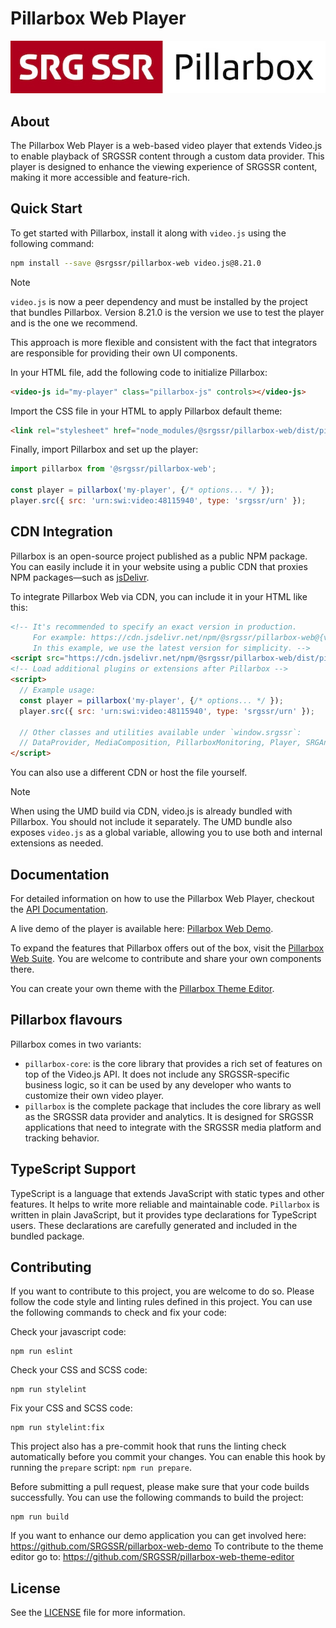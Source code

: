 # Pillarbox Web Player

[![Pillarbox logo](docs/README-images/logo.jpg)](https://github.com/SRGSSR/pillarbox-web)

## About

The Pillarbox Web Player is a web-based video player that extends Video.js to enable playback of
SRGSSR content through a custom data provider. This player is designed to enhance the viewing
experience of SRGSSR content, making it more accessible and feature-rich.

## Quick Start

To get started with Pillarbox, install it along with `video.js` using the following command:

```bash
npm install --save @srgssr/pillarbox-web video.js@8.21.0
```

> [!NOTE]
> `video.js` is now a peer dependency and must be installed by the project that bundles Pillarbox.
> Version 8.21.0 is the version we use to test the player and is the one we recommend.
> 
> This approach is more flexible and consistent with the fact that integrators are responsible for 
> providing their own UI components.

In your HTML file, add the following code to initialize Pillarbox:

```html
<video-js id="my-player" class="pillarbox-js" controls></video-js>
```

Import the CSS file in your HTML to apply Pillarbox default theme:

```html
<link rel="stylesheet" href="node_modules/@srgssr/pillarbox-web/dist/pillarbox.min.css"/>
```

Finally, import Pillarbox and set up the player:

```javascript
import pillarbox from '@srgssr/pillarbox-web';

const player = pillarbox('my-player', {/* options... */ });
player.src({ src: 'urn:swi:video:48115940', type: 'srgssr/urn' });
```

## CDN Integration

Pillarbox is an open-source project published as a public NPM package. You can easily include it in
your website using a public CDN that proxies NPM packages—such as [jsDelivr][js-deliver].

To integrate Pillarbox Web via CDN, you can include it in your HTML like this:

```html
<!-- It's recommended to specify an exact version in production.
     For example: https://cdn.jsdelivr.net/npm/@srgssr/pillarbox-web@{version}/dist/pillarbox.umd.min.js
     In this example, we use the latest version for simplicity. -->
<script src="https://cdn.jsdelivr.net/npm/@srgssr/pillarbox-web/dist/pillarbox.umd.min.js"></script>
<!-- Load additional plugins or extensions after Pillarbox -->
<script>
  // Example usage:
  const player = pillarbox('my-player', {/* options... */ });
  player.src({ src: 'urn:swi:video:48115940', type: 'srgssr/urn' });

  // Other classes and utilities available under `window.srgssr`:
  // DataProvider, MediaComposition, PillarboxMonitoring, Player, SRGAnalytics, SrgSsr
</script>
```

You can also use a different CDN or host the file yourself.

> [!NOTE]
> When using the UMD build via CDN, video.js is already bundled with Pillarbox.
> You should not include it separately.
> The UMD bundle also exposes `video.js` as a global variable, allowing you to use both and internal
> extensions as needed.

## Documentation

For detailed information on how to use the Pillarbox Web Player, checkout
the [API Documentation](https://web.pillarbox.ch/api).

A live demo of the player is available
here: [Pillarbox Web Demo](https://demo.pillarbox.ch).

To expand the features that Pillarbox offers out of the box, visit the [Pillarbox Web
Suite](https://github.com/SRGSSR/pillarbox-web-suite). You are welcome to contribute and share your
own components there.

You can create your own theme with
the [Pillarbox Theme Editor](https://editor.pillarbox.ch).

## Pillarbox flavours

Pillarbox comes in two variants:

- `pillarbox-core`: is the core library that provides a rich set of features on top of the Video.js
  API. It does not include any SRGSSR-specific business logic, so it can be used by any developer
  who wants to customize their own video player.
- `pillarbox` is the complete package that includes the core library as well as the SRGSSR data
  provider and analytics. It is designed for SRGSSR applications that need to integrate with the
  SRGSSR media platform and tracking behavior.

## TypeScript Support

TypeScript is a language that extends JavaScript with static types and other features. It helps to
write more reliable and maintainable code. `Pillarbox` is written in plain JavaScript, but it
provides type declarations for TypeScript users. These declarations are carefully generated and
included in the bundled package.

## Contributing

If you want to contribute to this project, you are welcome to do so. Please follow the code style
and linting rules defined in this project. You can use the following commands to check and fix your
code:

Check your javascript code:

```shell
npm run eslint
```

Check your CSS and SCSS code:

```shell
npm run stylelint
```

Fix your CSS and SCSS code:

```shell
npm run stylelint:fix
```

This project also has a pre-commit hook that runs the linting check automatically before you commit
your changes. You can enable this hook by running the `prepare` script: `npm run prepare`.

Before submitting a pull request, please make sure that your code builds successfully. You can use
the following commands to build the project:

```shell
npm run build
```

If you want to enhance our demo application you can get involved
here: https://github.com/SRGSSR/pillarbox-web-demo
To contribute to the theme editor go to: https://github.com/SRGSSR/pillarbox-web-theme-editor

## License

See the [LICENSE](LICENSE) file for more information.

[token-settings]: https://github.com/settings/tokens

[token-guide]: https://docs.github.com/en/packages/working-with-a-github-packages-registry/working-with-the-npm-registry#authenticating-with-a-personal-access-token

[js-deliver]: https://www.jsdelivr.com/package/npm/@srgssr/pillarbox-web
